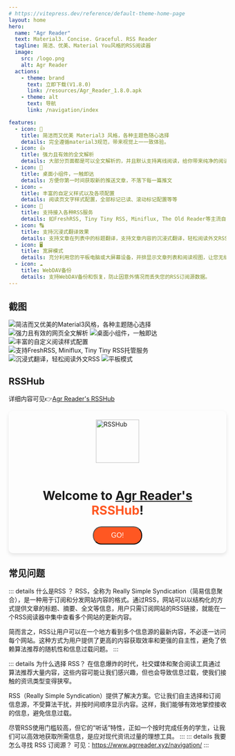 ```yaml
---
# https://vitepress.dev/reference/default-theme-home-page
layout: home
hero:
  name: "Agr Reader"
  text: Material3. Concise. Graceful. RSS Reader
  tagline: 简洁、优美、Material You风格的RSS阅读器
  image:
    src: /logo.png
    alt: Agr Reader
  actions:
    - theme: brand
      text: 立即下载(V1.8.0)
      link: /resources/Agr_Reader_1.8.0.apk
    - theme: alt
      text: 导航
      link: /navigation/index

features:
  - icon: 🎨
    title: 简洁而又优美 Material3 风格，各种主题色随心选择
    details: 完全遵循material3规范，带来视觉上一一致体验。
  - icon: 👍
    title: 强力且有效的全文解析
    details: 大部分页面都是可以全文解析的，并且默认支持离线阅读，给你带来纯净的阅读体验
  - icon: 📱
    title: 桌面小组件，一触即达
    details: 方便你第一时间获取新的推送文章，不落下每一篇推文
  - icon: ✏
    title: 丰富的自定义样式以及各项配置
    details: 阅读页文字样式配置，全部标记已读、滚动标记配置等等
  - icon: 👏
    title: 支持接入各种RSS服务
    details: 如FreshRSS, Tiny Tiny RSS, Miniflux, The Old Reader等主流自托管服务均可支持，包括以及Google Reader API和Fever API。inoreader、feedly正在逐步支持中...
  - icon: 🔠
    title: 支持沉浸式翻译效果
    details: 支持文章在列表中的标题翻译，支持文章内容的沉浸式翻译，轻松阅读外文RSS文章，不再有语言障碍
  - icon: 🖥️
    title: 宽屏模式
    details: 充分利用您的平板电脑或大屏幕设备，并排显示文章列表和阅读视图，让您无缝浏览。
  - icon: ☁️
    title: WebDAV备份
    details: 支持WebDAV备份和恢复，防止因意外情况而丢失您的RSS订阅源数据。
---
```


## 截图
<div class="horizontal-scroll">
  <img src="/screenshots/1.webp" alt="简洁而又优美的Material3风格，各种主题随心选择" data-zoomable class="image_screenshot medium-zoom-image">
  <img src="/screenshots/2.webp" alt="强力且有效的网页全文解析" data-zoomable class="image_screenshot medium-zoom-image">
  <img src="/screenshots/3.webp" alt="桌面小组件，一触即达" data-zoomable class="image_screenshot medium-zoom-image">
  <img src="/screenshots/4.webp" alt="丰富的自定义阅读样式配置" data-zoomable class="image_screenshot medium-zoom-image">
  <img src="/screenshots/5.webp" alt="支持FreshRSS, Miniflux, Tiny Tiny RSS托管服务" data-zoomable class="image_screenshot medium-zoom-image">
  <img src="/screenshots/6.webp" alt="沉浸式翻译，轻松阅读外文RSS" data-zoomable class="image_screenshot medium-zoom-image">
  <img src="/screenshots/7.webp" alt="平板模式" data-zoomable class="image_screenshot medium-zoom-image">
</div>

## RSSHub <Badge type="tip" text="自建服务" />
详细内容可见👉[Agr Reader's RSSHub](/navigation/#agr-reader-s-rsshub)
<div style="padding: 20px; border-radius: 10px; display: flex; flex-direction: column; align-items: center; background-color: var(--vp-c-bg-soft); box-shadow: 0 4px 8px rgba(0, 0, 0, 0.1);">
  <img src="/images/rsshub-logo.webp" alt="RSSHub" width="100" loading="lazy" style="margin-bottom: 20px;"/>
  <h1 style="margin-bottom: 20px; text-align: center;">Welcome to <span style="color:var(--vp-c-brand-1);"><a href="https://rsshub.agrreader.xyz/">Agr Reader's</a></span> <span style="color: #FF5722; ">RSSHub</span>!</h1>
  <button 
    onclick="window.location.href='https://rsshub.agrreader.xyz/';" 
    style="
      background-color: #FF5722; 
      color: white; 
      padding: 10px 40px; 
      border-radius: 20px; 
      cursor: pointer; 
      font-size: 16px; 
      transition: background-color 0.3s ease, transform 0.2s ease;
      "
      onmouseover="this.style.backgroundColor='#E64A19'; this.style.transform='scale(1.05)';"
      onmouseout="this.style.backgroundColor='#FF5722'; this.style.transform='scale(1)';"
      onmousedown="this.style.transform='scale(1.02)';"
      onmouseup="this.style.transform='scale(1.05)';"
      >
    GO!
  </button>
</div>

## 常见问题
::: details 什么是RSS ？
RSS，全称为 Really Simple Syndication（简易信息聚合），是一种用于订阅和分发网站内容的格式。通过RSS，网站可以以结构化的方式提供文章的标题、摘要、全文等信息，用户只需订阅网站的RSS链接，就能在一个RSS阅读器中集中查看多个网站的更新内容。

简而言之，RSS让用户可以在一个地方看到多个信息源的最新内容，不必逐一访问每个网站。这种方式为用户提供了更高的内容获取效率和更强的自主性，避免了依赖算法推荐的随机性和信息过载问题。
:::

::: details 为什么选择 RSS？
在信息爆炸的时代，社交媒体和聚合阅读工具通过算法推荐大量内容，这些内容可能让我们感兴趣，但也会导致信息过载，使我们接触的资讯类型变得狭窄。

RSS（Really Simple Syndication）提供了解决方案。它让我们自主选择和订阅信息源，不受算法干扰，并按时间顺序显示内容。这样，我们能够有效地掌控接收的信息，避免信息过载。

尽管RSS使用门槛较高，但它的“听话”特性，正如一个按时完成任务的学生，让我们可以高效地获取所需信息，是应对现代资讯过量的理想工具。
:::
::: details 我要怎么寻找 RSS 订阅源？
可见：https://www.agrreader.xyz/navigation/
:::